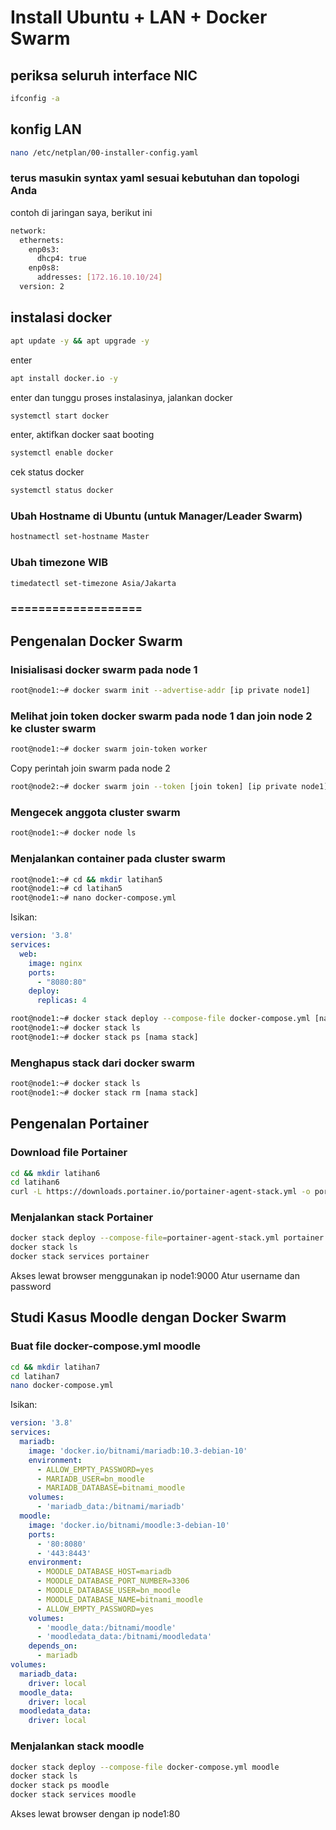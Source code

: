 # Install Ubuntu + LAN + Docker Swarm

## periksa seluruh interface NIC
```bash
ifconfig -a
```

## konfig LAN
```bash
nano /etc/netplan/00-installer-config.yaml
```
### terus masukin syntax yaml sesuai kebutuhan dan topologi Anda
contoh di jaringan saya, berikut ini
```bash
network:
  ethernets:
    enp0s3:
      dhcp4: true
    enp0s8:
      addresses: [172.16.10.10/24]
  version: 2
```

## instalasi docker
```bash
apt update -y && apt upgrade -y
```
enter
```bash
apt install docker.io -y
```
enter dan tunggu proses instalasinya,
jalankan docker
```bash
systemctl start docker
```
enter, 
aktifkan docker saat booting
```bash
systemctl enable docker
```
cek status docker
```bash
systemctl status docker
```

### Ubah Hostname di Ubuntu (untuk Manager/Leader Swarm)
```bash
hostnamectl set-hostname Master
```
### Ubah timezone WIB
```bash
timedatectl set-timezone Asia/Jakarta
```
### ===================
## Pengenalan Docker Swarm

### Inisialisasi docker swarm pada node 1
```bash
root@node1:~# docker swarm init --advertise-addr [ip private node1]
```
### Melihat join token docker swarm pada node 1 dan join node 2 ke cluster swarm
```bash
root@node1:~# docker swarm join-token worker
```
Copy perintah join swarm pada node 2
```bash
root@node2:~# docker swarm join --token [join token] [ip private node1]:2377
```
### Mengecek anggota cluster swarm
```bash
root@node1:~# docker node ls
```
### Menjalankan container pada cluster swarm
```bash
root@node1:~# cd && mkdir latihan5
root@node1:~# cd latihan5
root@node1:~# nano docker-compose.yml
```
Isikan:
```yaml
version: '3.8'
services:
  web:
    image: nginx
    ports:
      - "8080:80"
    deploy:
      replicas: 4
```
```bash
root@node1:~# docker stack deploy --compose-file docker-compose.yml [nama stack]
root@node1:~# docker stack ls
root@node1:~# docker stack ps [nama stack]
```
### Menghapus stack dari docker swarm
```bash
root@node1:~# docker stack ls
root@node1:~# docker stack rm [nama stack]
```

## Pengenalan Portainer
### Download file Portainer
```bash
cd && mkdir latihan6
cd latihan6
curl -L https://downloads.portainer.io/portainer-agent-stack.yml -o portainer-agent-stack.yml
```
### Menjalankan stack Portainer
```bash
docker stack deploy --compose-file=portainer-agent-stack.yml portainer
docker stack ls
docker stack services portainer
```
Akses lewat browser menggunakan ip node1:9000
Atur username dan password

## Studi Kasus Moodle dengan Docker Swarm
### Buat file docker-compose.yml moodle
```bash
cd && mkdir latihan7
cd latihan7
nano docker-compose.yml
```
Isikan:
```yaml
version: '3.8'
services:
  mariadb:
    image: 'docker.io/bitnami/mariadb:10.3-debian-10'
    environment:
      - ALLOW_EMPTY_PASSWORD=yes
      - MARIADB_USER=bn_moodle
      - MARIADB_DATABASE=bitnami_moodle
    volumes:
      - 'mariadb_data:/bitnami/mariadb'
  moodle:
    image: 'docker.io/bitnami/moodle:3-debian-10'
    ports:
      - '80:8080'
      - '443:8443'
    environment:
      - MOODLE_DATABASE_HOST=mariadb
      - MOODLE_DATABASE_PORT_NUMBER=3306
      - MOODLE_DATABASE_USER=bn_moodle
      - MOODLE_DATABASE_NAME=bitnami_moodle
      - ALLOW_EMPTY_PASSWORD=yes
    volumes:
      - 'moodle_data:/bitnami/moodle'
      - 'moodledata_data:/bitnami/moodledata'
    depends_on:
      - mariadb
volumes:
  mariadb_data:
    driver: local
  moodle_data:
    driver: local
  moodledata_data:
    driver: local
```
### Menjalankan stack moodle
```bash
docker stack deploy --compose-file docker-compose.yml moodle
docker stack ls
docker stack ps moodle
docker stack services moodle
```
Akses lewat browser dengan ip node1:80
